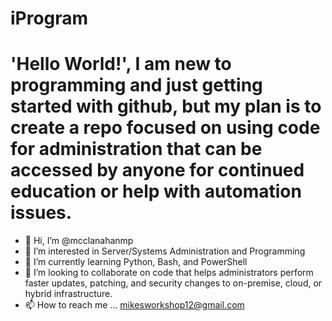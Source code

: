# iProgram
# 'Hello World!', I am new to programming and just getting started with github, but my plan is to create a repo focused on using code for administration that can be accessed by anyone for continued education or help with automation issues.
- 👋 Hi, I’m @mcclanahanmp
- 👀 I’m interested in Server/Systems Administration and Programming
- 🌱 I’m currently learning Python, Bash, and PowerShell
- 💞️ I’m looking to collaborate on code that helps administrators perform faster updates, patching, and security changes to on-premise, cloud, or hybrid infrastructure.
- 📫 How to reach me ... mikesworkshop12@gmail.com
